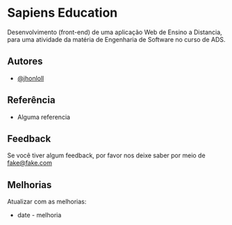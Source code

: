 
# Sapiens Education

Desenvolvimento (front-end) de uma aplicação Web de Ensino a Distancia, para uma atividade da matéria de Engenharia de Software no curso de ADS.


## Autores

- [@jhonloll](https://www.github.com/jhonloll)


## Referência

- Alguma referencia


## Feedback

Se você tiver algum feedback, por favor nos deixe saber por meio de fake@fake.com


## Melhorias

Atualizar com as melhorias:
- date - melhoria
